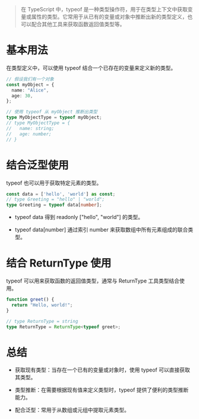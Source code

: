> 在 TypeScript 中，typeof 是一种类型操作符，用于在类型上下文中获取变量或属性的类型。它常用于从已有的变量或对象中推断出新的类型定义，也可以配合其他工具来获取函数返回值类型等。 

# 基本用法

在类型定义中，可以使用 typeof 结合一个已存在的变量来定义新的类型。

```typescript
// 假设我们有一个对象
const myObject = {
  name: "Alice",
  age: 30,
};

// 使用 typeof 从 myObject 推断出类型
type MyObjectType = typeof myObject;
// type MyObjectType = {
//   name: string;
//   age: number;
// }
```

# 结合泛型使用

typeof 也可以用于获取特定元素的类型。

```typescript
const data = ['hello', 'world'] as const;
// type Greeting = "hello" | "world";
type Greeting = typeof data[number];
```

- typeof data 得到 readonly ["hello", "world"] 的类型。

- typeof data[number] 通过索引 number 来获取数组中所有元素组成的联合类型。

# 结合 ReturnType 使用

typeof 可以用来获取函数的返回值类型，通常与 ReturnType 工具类型结合使用。 

```typescript
function greet() {
  return "Hello, world!";
}

// type ReturnType = string
type ReturnType = ReturnType<typeof greet>;
```

# 总结

- 获取现有类型：当存在一个已有的变量或对象时，使用 typeof 可以直接获取其类型。

- 类型推断：在需要根据现有值来定义类型时，typeof 提供了便利的类型推断能力。

- 配合泛型：常用于从数组或元组中提取元素类型。 
